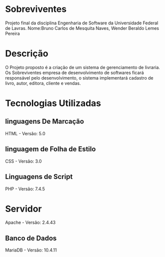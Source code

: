 # Sobreviventes
Projeto final da disciplina Engenharia de Software da Universidade Federal de Lavras.
Nome:Bruno Carlos de Mesquita Naves, Wender Beraldo Lemes Pereira
# Descrição
O Projeto proposto é a criação de um sistema de gerenciamento de livraria.
Os Sobreviventes empresa de desenvolvimento de softwares ficará responsável pelo desenvolvimento, o sistema implementará cadastro de livro, autor, editora, cliente e vendas.

# Tecnologias Utilizadas

## linguagens De Marcação
HTML - Versão: 5.0
## linguagem de Folha de Estilo
CSS - Versão: 3.0
## Linguagens de Script
PHP - Versão: 7.4.5
# Servidor
Apache - Versão: 2.4.43
## Banco de Dados
MariaDB - Versão: 10.4.11